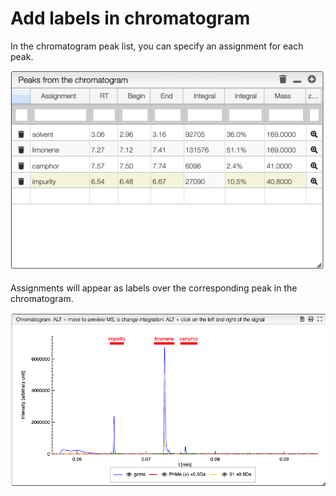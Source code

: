 # Add labels in chromatogram

In the chromatogram peak list, you can specify an assignment for each peak.

![assignment](assignment.png)

Assignments will appear as labels over the corresponding peak in the chromatogram.

![annotations](annotations.png)
